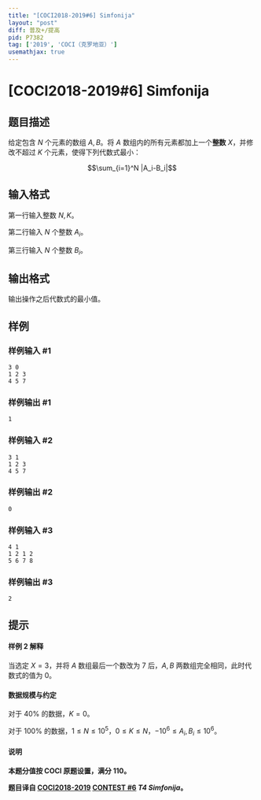 ```yaml
---
title: "[COCI2018-2019#6] Simfonija"
layout: "post"
diff: 普及+/提高
pid: P7382
tag: ['2019', 'COCI（克罗地亚）']
usemathjax: true
---
```


# [COCI2018-2019#6] Simfonija
## 题目描述

给定包含 $N$ 个元素的数组 $A,B$。将 $A$ 数组内的所有元素都加上一个**整数** $X$，并修改不超过 $K$ 个元素，使得下列代数式最小：

$$\sum_{i=1}^N |A_i-B_i|$$
## 输入格式

第一行输入整数 $N,K$。

第二行输入 $N$ 个整数 $A_i$。

第三行输入 $N$ 个整数 $B_i$。
## 输出格式

输出操作之后代数式的最小值。
## 样例

### 样例输入 #1
```
3 0
1 2 3
4 5 7
```
### 样例输出 #1
```
1
```
### 样例输入 #2
```
3 1
1 2 3
4 5 7
```
### 样例输出 #2
```
0
```
### 样例输入 #3
```
4 1
1 2 1 2
5 6 7 8
```
### 样例输出 #3
```
2
```
## 提示

#### 样例 2 解释

当选定 $X=3$，并将 $A$ 数组最后一个数改为 $7$ 后，$A,B$ 两数组完全相同，此时代数式的值为 $0$。

#### 数据规模与约定

对于 $40\%$ 的数据，$K=0$。

对于 $100\%$ 的数据，$1 \le N \le 10^5$，$0 \le K \le N$，$-10^6 \le A_i,B_i \le 10^6$。

#### 说明

**本题分值按 COCI 原题设置，满分 $110$。**

**题目译自 [COCI2018-2019](https://hsin.hr/coci/archive/2018_2019/) [CONTEST #6](https://hsin.hr/coci/archive/2018_2019/contest6_tasks.pdf)  _T4 Simfonija_。**
